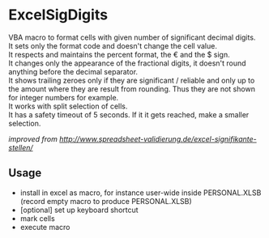 # ExcelSigDigits

VBA macro to format cells with given number of significant decimal digits.  
It sets only the format code and doesn't change the cell value.  
It respects and maintains the percent format, the € and the $ sign.  
It changes only the appearance of the fractional digits, it doesn't round anything before the decimal separator.  
It shows trailing zeroes only if they are significant / reliable and only up to the amount where they are result from rounding. Thus they are not shown for integer numbers for example.  
It works with split selection of cells.  
It has a safety timeout of 5 seconds. If it it gets reached, make a smaller selection.

*improved from http://www.spreadsheet-validierung.de/excel-signifikante-stellen/*

## Usage
- install in excel as macro, for instance user-wide inside PERSONAL.XLSB (record empty macro to produce PERSONAL.XLSB)
- [optional] set up keyboard shortcut
- mark cells
- execute macro
